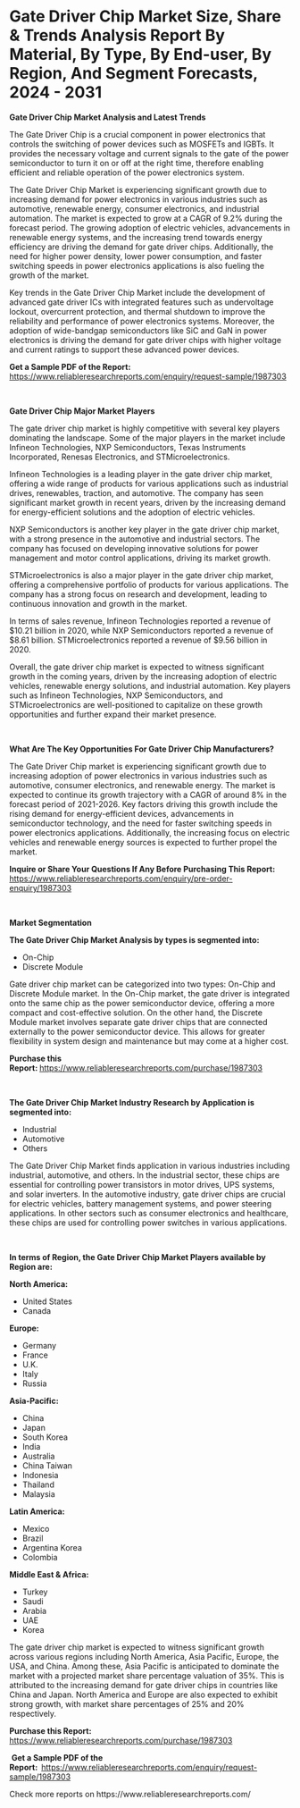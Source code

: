 <p><h1>Gate Driver Chip Market Size, Share & Trends Analysis Report By Material, By Type, By End-user, By Region, And Segment Forecasts, 2024 - 2031</h1></p><p><strong>Gate Driver Chip Market Analysis and Latest Trends</strong></p>
<p><p>The Gate Driver Chip is a crucial component in power electronics that controls the switching of power devices such as MOSFETs and IGBTs. It provides the necessary voltage and current signals to the gate of the power semiconductor to turn it on or off at the right time, therefore enabling efficient and reliable operation of the power electronics system.</p><p>The Gate Driver Chip Market is experiencing significant growth due to increasing demand for power electronics in various industries such as automotive, renewable energy, consumer electronics, and industrial automation. The market is expected to grow at a CAGR of 9.2% during the forecast period. The growing adoption of electric vehicles, advancements in renewable energy systems, and the increasing trend towards energy efficiency are driving the demand for gate driver chips. Additionally, the need for higher power density, lower power consumption, and faster switching speeds in power electronics applications is also fueling the growth of the market.</p><p>Key trends in the Gate Driver Chip Market include the development of advanced gate driver ICs with integrated features such as undervoltage lockout, overcurrent protection, and thermal shutdown to improve the reliability and performance of power electronics systems. Moreover, the adoption of wide-bandgap semiconductors like SiC and GaN in power electronics is driving the demand for gate driver chips with higher voltage and current ratings to support these advanced power devices.</p></p>
<p><strong>Get a Sample PDF of the Report:&nbsp;</strong> <a href="https://www.reliableresearchreports.com/enquiry/request-sample/1987303">https://www.reliableresearchreports.com/enquiry/request-sample/1987303</a></p>
<p>&nbsp;</p>
<p><strong>Gate Driver Chip Major Market Players</strong></p>
<p><p>The gate driver chip market is highly competitive with several key players dominating the landscape. Some of the major players in the market include Infineon Technologies, NXP Semiconductors, Texas Instruments Incorporated, Renesas Electronics, and STMicroelectronics.</p><p>Infineon Technologies is a leading player in the gate driver chip market, offering a wide range of products for various applications such as industrial drives, renewables, traction, and automotive. The company has seen significant market growth in recent years, driven by the increasing demand for energy-efficient solutions and the adoption of electric vehicles.</p><p>NXP Semiconductors is another key player in the gate driver chip market, with a strong presence in the automotive and industrial sectors. The company has focused on developing innovative solutions for power management and motor control applications, driving its market growth.</p><p>STMicroelectronics is also a major player in the gate driver chip market, offering a comprehensive portfolio of products for various applications. The company has a strong focus on research and development, leading to continuous innovation and growth in the market.</p><p>In terms of sales revenue, Infineon Technologies reported a revenue of $10.21 billion in 2020, while NXP Semiconductors reported a revenue of $8.61 billion. STMicroelectronics reported a revenue of $9.56 billion in 2020.</p><p>Overall, the gate driver chip market is expected to witness significant growth in the coming years, driven by the increasing adoption of electric vehicles, renewable energy solutions, and industrial automation. Key players such as Infineon Technologies, NXP Semiconductors, and STMicroelectronics are well-positioned to capitalize on these growth opportunities and further expand their market presence.</p></p>
<p>&nbsp;</p>
<p><strong>What Are The Key Opportunities For Gate Driver Chip Manufacturers?</strong></p>
<p><p>The Gate Driver Chip market is experiencing significant growth due to increasing adoption of power electronics in various industries such as automotive, consumer electronics, and renewable energy. The market is expected to continue its growth trajectory with a CAGR of around 8% in the forecast period of 2021-2026. Key factors driving this growth include the rising demand for energy-efficient devices, advancements in semiconductor technology, and the need for faster switching speeds in power electronics applications. Additionally, the increasing focus on electric vehicles and renewable energy sources is expected to further propel the market.</p></p>
<p><strong>Inquire or Share Your Questions If Any Before Purchasing This Report:</strong> <a href="https://www.reliableresearchreports.com/enquiry/pre-order-enquiry/1987303">https://www.reliableresearchreports.com/enquiry/pre-order-enquiry/1987303</a></p>
<p>&nbsp;</p>
<p><strong>Market Segmentation</strong></p>
<p><strong>The Gate Driver Chip Market Analysis by types is segmented into:</strong></p>
<p><ul><li>On-Chip</li><li>Discrete Module</li></ul></p>
<p><p>Gate driver chip market can be categorized into two types: On-Chip and Discrete Module market. In the On-Chip market, the gate driver is integrated onto the same chip as the power semiconductor device, offering a more compact and cost-effective solution. On the other hand, the Discrete Module market involves separate gate driver chips that are connected externally to the power semiconductor device. This allows for greater flexibility in system design and maintenance but may come at a higher cost.</p></p>
<p><strong>Purchase this Report:&nbsp;</strong><a href="https://www.reliableresearchreports.com/purchase/1987303">https://www.reliableresearchreports.com/purchase/1987303</a></p>
<p>&nbsp;</p>
<p><strong>The Gate Driver Chip Market Industry Research by Application is segmented into:</strong></p>
<p><ul><li>Industrial</li><li>Automotive</li><li>Others</li></ul></p>
<p><p>The Gate Driver Chip Market finds application in various industries including industrial, automotive, and others. In the industrial sector, these chips are essential for controlling power transistors in motor drives, UPS systems, and solar inverters. In the automotive industry, gate driver chips are crucial for electric vehicles, battery management systems, and power steering applications. In other sectors such as consumer electronics and healthcare, these chips are used for controlling power switches in various applications.</p></p>
<p>&nbsp;</p>
<p><strong>In terms of Region, the Gate Driver Chip Market Players available by Region are:</strong></p>
<p>
    <p> <strong> North America: </strong>
        <ul>
            <li>United States</li>
            <li>Canada</li>
        </ul>
        </p> 
    <p> <strong> Europe: </strong>
        <ul>
            <li>Germany</li>
            <li>France</li>
            <li>U.K.</li>
            <li>Italy</li>
            <li>Russia</li>
        </ul>
        </p> 
    <p> <strong> Asia-Pacific: </strong>
        <ul>
            <li>China</li>
            <li>Japan</li>
            <li>South Korea</li>
            <li>India</li>
            <li>Australia</li>
            <li>China Taiwan</li>
            <li>Indonesia</li>
            <li>Thailand</li>
            <li>Malaysia</li>
        </ul>
        </p> 
    <p> <strong> Latin America: </strong>
        <ul>
            <li>Mexico</li>
            <li>Brazil</li>
            <li>Argentina Korea</li>
            <li>Colombia</li>
        </ul>
        </p> 
    <p> <strong> Middle East & Africa: </strong>
        <ul>
            <li>Turkey</li>
            <li>Saudi</li>
            <li>Arabia</li>
            <li>UAE</li>
            <li>Korea</li>
        </ul>
    </p>
    </p>
<p><p>The gate driver chip market is expected to witness significant growth across various regions including North America, Asia Pacific, Europe, the USA, and China. Among these, Asia Pacific is anticipated to dominate the market with a projected market share percentage valuation of 35%. This is attributed to the increasing demand for gate driver chips in countries like China and Japan. North America and Europe are also expected to exhibit strong growth, with market share percentages of 25% and 20% respectively.</p></p>
<p><strong>Purchase this Report: </strong><a href="https://www.reliableresearchreports.com/purchase/1987303">https://www.reliableresearchreports.com/purchase/1987303</a></p>
<p>&nbsp;<strong>Get a Sample PDF of the Report:&nbsp;&nbsp;</strong><a href="https://www.reliableresearchreports.com/enquiry/request-sample/1987303">https://www.reliableresearchreports.com/enquiry/request-sample/1987303</a></p>
<p><strong></strong></p>
<p>Check more reports on https://www.reliableresearchreports.com/</p>